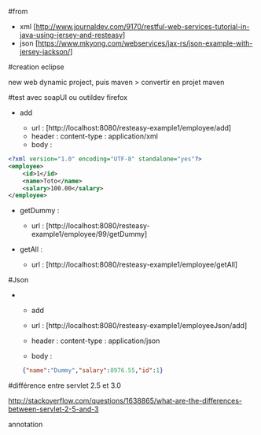 #from 
*	xml [http://www.journaldev.com/9170/restful-web-services-tutorial-in-java-using-jersey-and-resteasy]
* 	json [https://www.mkyong.com/webservices/jax-rs/json-example-with-jersey-jackson/]

#creation eclipse

new web dynamic project, puis maven > convertir en projet maven

#test avec soapUI ou outildev firefox

*	add

	*	url : [http://localhost:8080/resteasy-example1/employee/add]
	*	header : content-type : application/xml
	*	body : 
```xml
<?xml version="1.0" encoding="UTF-8" standalone="yes"?>
<employee>
	<id>1</id>
	<name>Toto</name>
	<salary>100.00</salary>
</employee>
```

*	getDummy : 

	*	url : [http://localhost:8080/resteasy-example1/employee/99/getDummy]

*	getAll :
 
	*	url : [http://localhost:8080/resteasy-example1/employee/getAll]
	
#Json
*	*	add

	*	url : [http://localhost:8080/resteasy-example1/employeeJson/add]
	*	header : content-type : application/json
	*	body : 
```json
	{"name":"Dummy","salary":8976.55,"id":1}
```	

#différence entre servlet 2.5 et 3.0

http://stackoverflow.com/questions/1638865/what-are-the-differences-between-servlet-2-5-and-3

annotation
